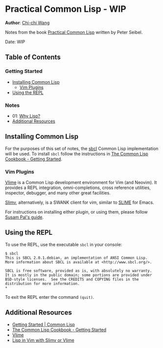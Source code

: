 # Practical Common Lisp - WIP
**Author**: [Chi-chi Wang](https://github.com/chichiwang)

Notes from the book [Practical Common Lisp](http://www.gigamonkeys.com/book/) written by Peter Seibel.

Date: WIP

## Table of Contents
### Getting Started
* [Installing Common Lisp](#installing-common-lisp)
  * [Vim Plugins](#vim-plugins)
* [Using the REPL](#using-the-repl)

### Notes
* 01: [Why Lisp?](./01/README.md)
* [Additional Resources](#additional-resources)

## Installing Common Lisp
For the purposes of this set of notes, the [sbcl](http://www.sbcl.org/) Common Lisp implementation will be used. To install `sbcl` follow the instructions in [The Common Lisp Cookbook - Getting Started](https://lispcookbook.github.io/cl-cookbook/getting-started.html).

### Vim Plugins
[Vlime](https://github.com/vlime/vlime) is a Common Lisp development environment for Vim (and Neovim). It provides a REPL integration, omni-completions, cross reference utilities, inspector, debugger, and many other great facilities.

[Slimv](https://github.com/vim-scripts/slimv.vim), alternatively, is a SWANK client for vim, similar to [SLIME](https://common-lisp.net/project/slime/) for Emacs.

For instructions on installing either plugin, or using them, please follow [Susam Pal's guide](https://susam.in/blog/lisp-in-vim-with-slimv-or-vlime/).

## Using the REPL
To use the REPL, use the executable `sbcl` in your console:
```console
$ sbcl
This is SBCL 2.0.1.debian, an implementation of ANSI Common Lisp.
More information about SBCL is available at <http://www.sbcl.org/>.

SBCL is free software, provided as is, with absolutely no warranty.
It is mostly in the public domain; some portions are provided under
BSD-style licenses.  See the CREDITS and COPYING files in the
distribution for more information.
* 
```

To exit the REPL enter the command `(quit)`.

## Additional Resources
* [Getting Started | Common Lisp](https://lisp-lang.org/learn/getting-started/)
* [The Common Lisp Cookbook - Getting Started](https://lispcookbook.github.io/cl-cookbook/getting-started.html)
* [Vlime](https://github.com/vlime/vlime)
* [Lisp in Vim with Slimv or Vlime](https://susam.in/blog/lisp-in-vim-with-slimv-or-vlime/)
